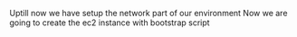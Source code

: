 Uptill now we have setup the network part of our environment
Now we are going to create the ec2 instance with bootstrap script